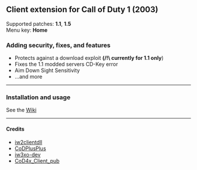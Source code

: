 ## Client extension for Call of Duty 1 (2003)
Supported patches: **1.1**, **1.5**  
Menu key: **Home**
### Adding security, fixes, and features
- Protects against a download exploit **(/!\ currently for 1.1 only**)
- Fixes the 1.1 modded servers CD-Key error
- Aim Down Sight Sensitivity
- ...and more
___
### Installation and usage
See the [Wiki](https://github.com/codxt/codextended-client/wiki)
___
#### Credits
- [iw2clientdll](https://github.com/xtnded/iw2clientdll)
- [CoDPlusPlus](https://github.com/kartjom/CoDPlusPlus)
- [iw3xo-dev](https://github.com/xoxor4d/iw3xo-dev)
- [CoD4x_Client_pub](https://github.com/callofduty4x/CoD4x_Client_pub)
